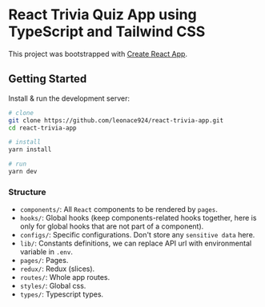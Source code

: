 # React Trivia Quiz App using TypeScript and Tailwind CSS

This project was bootstrapped with [Create React App](https://github.com/facebook/create-react-app).

## Getting Started

Install & run the development server:

```bash
# clone
git clone https://github.com/leonace924/react-trivia-app.git
cd react-trivia-app

# install
yarn install

# run
yarn dev
```

### Structure

- `components/`: All `React` components to be rendered by `pages`.
- `hooks/`: Global hooks (keep components-related hooks together, here is only for global hooks that are not part of a component).
- `configs/`: Specific configurations. Don't store any `sensitive data` here.
- `lib/`: Constants definitions, we can replace API url with environmental variable in `.env`.
- `pages/`: Pages.
- `redux/`: Redux (slices).
- `routes/`: Whole app routes.
- `styles/`: Global css.
- `types/`: Typescript types.
